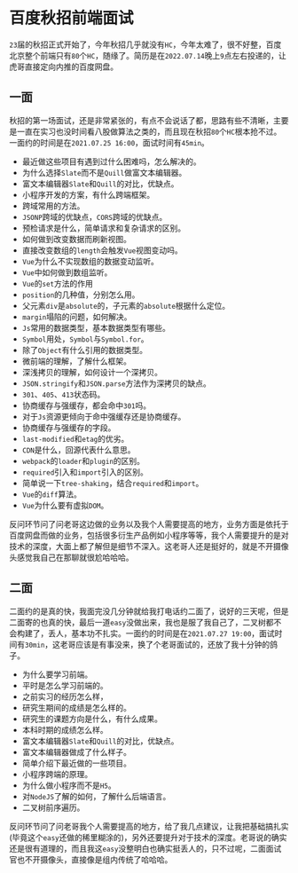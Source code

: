 # 百度秋招前端面试
`23`届的秋招正式开始了，今年秋招几乎就没有`HC`，今年太难了，很不好整，百度北京整个前端只有`80`个`HC`，随缘了。简历是在`2022.07.14`晚上`9`点左右投递的，让虎哥直接定向内推的百度网盘。

## 一面
秋招的第一场面试，还是非常紧张的，有点不会说话了都，思路有些不清晰，主要是一直在实习也没时间看八股做算法之类的，而且现在秋招`80`个`HC`根本抢不过。一面约的时间是在`2021.07.25 16:00`，面试时间有`45min`。

* 最近做这些项目有遇到过什么困难吗，怎么解决的。
* 为什么选择`Slate`而不是`Quill`做富文本编辑器。
* 富文本编辑器`Slate`和`Quill`的对比，优缺点。
* 小程序开发的方案，有什么跨端框架。
* 跨域常用的方法。
* `JSONP`跨域的优缺点，`CORS`跨域的优缺点。
* 预检请求是什么，简单请求和复杂请求的区别。
* 如何做到改变数据而刷新视图。
* 直接改变数组的`length`会触发`Vue`视图变动吗。
* `Vue`为什么不实现数组的数据变动监听。
* `Vue`中如何做到数组监听。
* `Vue`的`set`方法的作用
* `position`的几种值，分别怎么用。
* 父元素`div`是`absolute`的，子元素的`absolute`根据什么定位。
* `margin`塌陷的问题，如何解决。
* `Js`常用的数据类型，基本数据类型有哪些。
* `Symbol`用处，`Symbol`与`Symbol.for`。
* 除了`Object`有什么引用的数据类型。
* 微前端的理解，了解什么框架。
* 深浅拷贝的理解，如何设计一个深拷贝。
* `JSON.stringify`和`JSON.parse`方法作为深拷贝的缺点。
* `301`、`405`、`413`状态码。
* 协商缓存与强缓存，都会命中`301`吗。
* 对于`Js`资源更倾向于命中强缓存还是协商缓存。
* 协商缓存与强缓存的字段。
* `last-modified`和`etag`的优劣。
* `CDN`是什么，回源代表什么意思。
* `webpack`的`loader`和`plugin`的区别。
* `required`引入和`import`引入的区别。
* 简单说一下`tree-shaking`，结合`required`和`import`。
* `Vue`的`diff`算法。
* `Vue`为什么要有虚拟`DOM`。

反问环节问了问老哥这边做的业务以及我个人需要提高的地方，业务方面是依托于百度网盘而做的业务，包括很多衍生产品例如小程序等等，我个人需要提升的是对技术的深度，大面上都了解但是细节不深入。这老哥人还是挺好的，就是不开摄像头感觉我自己在那聊就很尬哈哈哈。


## 二面
二面约的是真的快，我面完没几分钟就给我打电话约二面了，说好的三天呢，但是二面寄的也真的快，最后一道`easy`没做出来，我也是服了我自己了，二叉树都不会构建了，丢人，基本功不扎实。一面约的时间是在`2021.07.27 19:00`，面试时间有`30min`，这老哥应该是有事没来，换了个老哥面试的，还放了我十分钟的鸽子。

* 为什么要学习前端。
* 平时是怎么学习前端的。
* 之前实习的经历怎么样，
* 研究生期间的成绩是怎么样的。
* 研究生的课题方向是什么，有什么成果。
* 本科时期的成绩怎么样。
* 富文本编辑器`Slate`和`Quill`的对比，优缺点。
* 富文本编辑器做成了什么样子。
* 简单介绍下最近做的一些项目。
* 小程序跨端的原理。
* 为什么做小程序而不是`H5`。
* 对`NodeJS`了解的如何，了解什么后端语言。
* 二叉树前序遍历。

反问环节问了问老哥我个人需要提高的地方，给了我几点建议，让我把基础搞扎实(毕竟这个`easy`还做的稀里糊涂的)，另外还要提升对于技术的深度。老哥说的确实还是很有道理的，而且我这`easy`没整明白也确实挺丢人的，只不过呢，二面面试官也不开摄像头，直接像是组内传统了哈哈哈。
